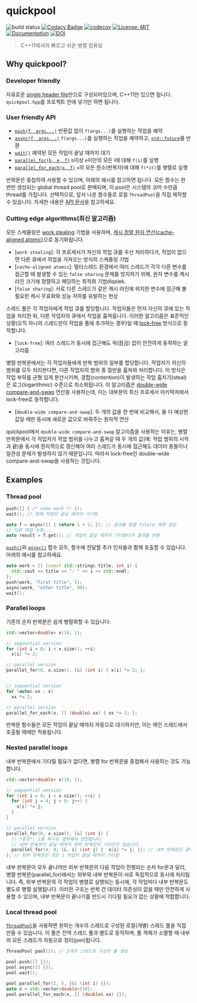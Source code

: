 # quickpool

![build status](https://github.com/tnagler/quickpool/actions/workflows/main.yml/badge.svg?branch=main)
[![Codacy Badge](https://app.codacy.com/project/badge/Grade/ed2deb06d4454ab3b488536426ec3066)](https://www.codacy.com/gh/tnagler/quickpool/dashboard?utm_source=github.com&amp;utm_medium=referral&amp;utm_content=tnagler/quickpool&amp;utm_campaign=Badge_Grade)
[![codecov](https://codecov.io/gh/tnagler/quickpool/branch/main/graph/badge.svg?token=ERPXZC8378)](https://codecov.io/gh/tnagler/quickpool)
[![License: MIT](https://img.shields.io/badge/License-MIT-yellow.svg)](https://opensource.org/licenses/MIT)
[![Documentation](https://img.shields.io/website/http/tnagler.github.io/quickpool.svg)](https://tnagler.github.io/quickpool/)
[![DOI](https://zenodo.org/badge/427536398.svg)](https://zenodo.org/badge/latestdoi/427536398)

> C++11에서의 빠르고 쉬운 병렬 컴퓨팅
## Why quickpool?

### Developer friendly

자유로운 [single header file](https://github.com/tnagler/quickpool/blob/parallel-for/quickpool.hpp)만으로 구성되어있으며,
C++11만 있으면 됩니다.
`quickpool.hpp`를 프로젝트 안에 넣기만 하면 됩니다.

### User friendly API

* [`push(f, args...)`](https://tnagler.github.io/quickpool/namespacequickpool.html#affc41895dab281715c271aca3649e830) 반환값 없이 `f(args...)`를 실행하는 작업을 예약
* [`async(f, args...)`](https://tnagler.github.io/quickpool/namespacequickpool.html#a10575809d24ead3716e312585f90a94a) `f(args...)`를 실행하는 작업을 예약하고, [`std::future`](https://en.cppreference.com/w/cpp/thread/future)를 반환
* [`wait()`](https://tnagler.github.io/quickpool/namespacequickpool.html#a086671a25cc4f207112bc82a00688301) 예약된 모든 작업이 끝날 때까지 대기
* [`parallel_for(b, e, f)`](https://tnagler.github.io/quickpool/namespacequickpool.html#aa72b140a64eabe34cd9302bab837c24c) `b`이상 `e`미만의 모든 i에 대해 `f(i)`를 실행
* [`parallel_for_each(x, f)`](https://tnagler.github.io/quickpool/namespacequickpool.html#aeb91fe18664b8d06523aba081174abe3) `x`의 모든 원소(반복자)에 대해 `f(*it)`를 병렬로 실행

반복문은 중첩하여 사용할 수 있으며, 아래의 예시를 참고하면 됩니다.
모든 함수는 한 번만 생성되는 global thread pool로 분배되며, 이 pool은 시스템의 코어 수만큼 thread를 가집니다.
선택적으로, 앞서 나온 함수들로 로컬 `ThreadPool`을 직접 제작할 수 있습니다. 
자세한 내용은 [API 문서](https://tnagler.github.io/quickpool/)을 참고하세요.

### Cutting edge algorithms(최신 알고리즘)

모든 스케줄링은 [work stealing](https://en.wikipedia.org/wiki/Work_stealing) 기법을 사용하며, [캐시 정렬 원자 연산(cache-aligned atomic)](https://github.com/tnagler/aligned_atomic)으로 동기화됩니다.
* [`work stealing`]: 각 프로세서가 자신의 작업 큐를 우선 처리하다가, 작업이 없으면 다른 큐에서 작업을 가져오는 방식의 스케줄링 기법
* [`cache-aligned atomic`]: 멀티스레드 환경에서 여러 스레드가 각각 다른 변수를 접근할 때 발생할 수 있는 `false sharing` 문제를 방지하기 위해, 원자 변수를 캐시 라인 크기에 정렬하고 패딩하는 최적화 기법dlqslek.
* [`false sharing`]: 서로 다른 스레드가 같은 캐시 라인에 위치한 변수에 접근해 불필요한 캐시 무효화와 성능 저하를 유발하는 현상

스레드 풀은 각 작업자에게 작업 큐를 할당합니다. 작업자들은 먼저 자신의 큐에 있는 작업을 처리한 뒤, 다른 작업자의 큐에서 작업을 훔쳐옵니다.
이러한 알고리즘은 표준적인 상황(오직 하나의 스레드만이 작업을 풀에 추가하는 경우)일 때 [lock-free](https://en.wikipedia.org/wiki/Non-blocking_algorithm) 방식으로 동작합니다.
* [`lock-free`]: 여러 스레드가 동시에 접근해도 락(잠금) 없이 안전하게 동작하는 알고리즘

병렬 반복문에서는 각 작업자들에게 반복 범위의 일부를 할당합니다.
작업자가 자신의 범위를 모두 처리한다면, 다른 작업자의 범위 중 절반을 훔쳐와 처리합니다. 이 방식은 작업 부하를 균형 있게 분산시키며, 경합(contention)이 발생하는 작업 훔치기(steal)은 로그(logarithmic) 수준으로 최소화됩니다.
이 알고리즘은 [double-wide compare-and-swap](https://en.wikipedia.org/wiki/Compare-and-swap#Extensions) 연산을 사용하는데, 이는 대부분의 최신 프로세서 아키텍처에서 lock-free로 동작합니다.
* [`double-wide compare-and-swap`]: 두 개의 값을 한 번에 비교해서, 둘 다 예상한 값일 때만 동시에 새로운 값으로 바꿔주는 원자적 연산

quickpool에서 `double-wide compare-and-swap` 알고리즘을 사용하는 이유는, 병렬 반복문에서 각 작업자가 작업 범위를 나누고 훔쳐갈 때
두 개의 값(예: 작업 범위의 시작과 끝)을 동시에 원자적으로 갱신해야
여러 스레드가 동시에 접근해도 데이터 충돌이나 일관성 문제가 발생하지 않기 때문입니다. 따라서 lock-free인 double-wide compare-and-swap을 사용하는 것입니다.

## Examples


### Thread pool

```cpp
push([] { /* some work */ });
wait(); // 현재 작업이 끝날 때까지 기다림

auto f = async([] { return 1 + 1; }); // 결과를 받을 future 객체 생성
// 다른 작업 수행...
auto result = f.get(); // 작업이 끝날 때까지 기다렸다가 결과를 반환
```

[`push()`](https://tnagler.github.io/quickpool/namespacequickpool.html#affc41895dab281715c271aca3649e830)와 [`async()`](https://tnagler.github.io/quickpool/namespacequickpool.html#a10575809d24ead3716e312585f90a94a) 함수 모두, 함수에 전달할 추가 인자들과 함께 호출할 수 있습니다. 아래의 예시를 참고하세요.

```cpp
auto work = [] (const std::string& title, int i) { 
  std::cout << title << ": " << i << std::endl; 
};
push(work, "first title", 5);
async(work, "other title", 99);
wait();
```

### Parallel loops

기존의 순차 반복문은 쉽게 병렬화할 수 있습니다:
```cpp
std::vector<double> x(10, 1);

// sequential version
for (int i = 0; i < x.size(); ++i) 
  x[i] *= 2;

// parallel version
parallel_for(0, x.size(), [&] (int i) { x[i] *= 2; };


// sequential version
for (auto& xx : x) 
  xx *= 2;

// parallel version
parallel_for_each(x, [] (double& xx) { xx *= 2; };
```
반복문 함수들은 모든 작업이 끝날 때까지 자동으로 대기하지만,
이는 메인 스레드에서 호출될 때에만 적용됩니다.

### Nested parallel loops

내부 반복문에서 기다릴 필요가 없다면, 병렬 for 반복문을 중첩해서 사용하는 것도 가능합니다.
```cpp
std::vector<double> x(10, 1);

// sequential version
for (int i = 0; i < x.size(); ++i) {
  for (int j = 4; j < 9; j++) {
    x[i] *= j;
  }
}

// parallel version
parallel_for(0, x.size(), [&] (int i) { 
  // *중요*: i를 복사로 캡처해야 안전합니다.
  // 내부 반복문이 끝날 때까지 외부 반복문이 기다리지 않습니다.
  parallel_for(4, 9, [&, i] (int j) {  x[i] *= j; }); // 내부 반복문은 끝나기를 기다리지 않음
}; // 외부 반복문은 모든 i 작업이 끝날 때까지 기다림
```

내부 반복문이 모두 끝나야만 외부 반복문의 다음 작업이 진행되는 순차 for문과 달리, 
병렬 반복문(parallel_for)에서는 외부와 내부 반복문이 서로 독립적으로 동시에 처리됩니다.
즉, 외부 반복문의 각 작업이 병렬로 실행되는 동시에, 각 작업마다 내부 반복문도 별도로 병렬 실행됩니다.
이러한 구조는 반복 간 데이터 의존성이 없을 때만 안전하게 사용할 수 있으며, 내부 반복문이 끝나기를 반드시 기다릴 필요가 없는 상황에 적합합니다.

### Local thread pool

[`ThreadPool`](https://tnagler.github.io/quickpool/classquickpool_1_1ThreadPool.html)을 사용하면 원하는 개수의 스레드로 구성된 로컬(개별) 스레드 풀을 직접 만들 수 있습니다.
이 풀은 전역 스레드 풀과 별도로 동작하며, 풀 객체가 소멸할 때 내부의 모든 스레드가 자동으로 정리(join)됩니다.

```cpp
ThreadPool pool(2); // 2개의 스레드로 구성된 풀 생성

pool.push([] {});
pool.async([] {});
pool.wait();

pool.parallel_for(2, 5, [&] (int i) {});
auto x = std::vector<double>{10};
pool.parallel_for_each(x, [] (double& xx) {});
```
